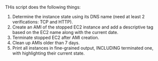 THis script does the following things:
1. Determine the instance state using its DNS name (need at least 2 verifications: TCP and HTTP).
2. Create an AMI of the stopped EC2 instance and add a descriptive tag based on the EC2 name along with the current date.
3. Terminate stopped EC2 after AMI creation.
4. Clean up AMIs older than 7 days.
5. Print all instances in fine-grained output, INCLUDING terminated one, with highlighting their current state.
